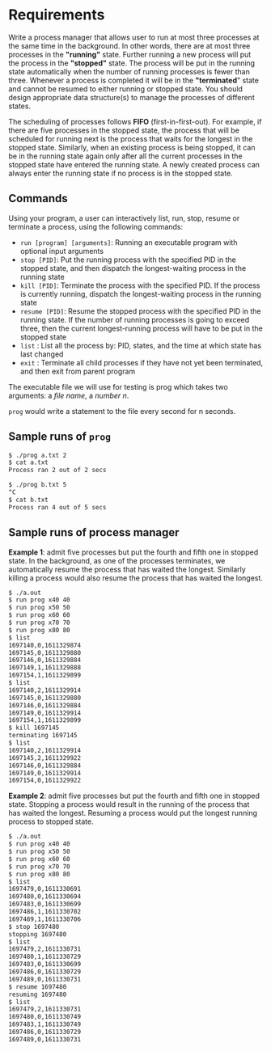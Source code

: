 # Requirements

Write a process manager that allows user to run at most three processes at the same time in the background. In other words, there are at most three processes in the **"running"** state. Further running a new process will put the process in the **"stopped"** state. The process will be put in the running state automatically when the number of running processes is fewer than three. Whenever a process is completed it will be in the **"terminated**" state and cannot be resumed to either running or stopped state. You should design appropriate data structure(s) to manage the processes of different states.

The scheduling of processes follows **FIFO** (first-in-first-out). For example, if there are five processes in the stopped state, the process that will be scheduled for running next is the process that waits for the longest in the stopped state. Similarly, when an existing process is being stopped, it can be in the running state again only after all the current processes in the stopped state have entered the running state. A newly created process can always enter the running state if no process is in the stopped state.

## Commands

Using your program, a user can interactively list, run, stop, resume or terminate a process, using the following commands:

* `run [program] [arguments]`: Running an executable program with optional input arguments
* `stop [PID]`: Put the running process with the specified PID in the stopped state, and then dispatch the longest-waiting process in the running state
* `kill [PID]`: Terminate the process with the specified PID. If the process is currently running, dispatch the longest-waiting process in the running state
* `resume [PID]`: Resume the stopped process with the specified PID in the running state. If the number of running processes is going to exceed three, then the current longest-running process will have to be put in the stopped state
* `list` : List all the process by: PID, states, and the time at which state has last changed
* `exit` : Terminate all child processes if they have not yet been terminated, and then exit
from parent program

The executable file we will use for testing is prog which takes two arguments: a *file name*, a *number n*.

`prog` would write a statement to the file every second for n seconds.

## Sample runs of `prog`

```bash
$ ./prog a.txt 2
$ cat a.txt
Process ran 2 out of 2 secs
```

```bash
$ ./prog b.txt 5
^C
$ cat b.txt
Process ran 4 out of 5 secs
```

## Sample runs of process manager

**Example 1**: admit five processes but put the fourth and fifth one in stopped state. In the background, as one of the processes terminates, we automatically resume the process that has waited the longest. Similarly killing a process would also resume the process that has waited the longest.

```bash
$ ./a.out
$ run prog x40 40
$ run prog x50 50
$ run prog x60 60
$ run prog x70 70
$ run prog x80 80
$ list
1697140,0,1611329874
1697145,0,1611329880
1697146,0,1611329884
1697149,1,1611329888
1697154,1,1611329899
$ list
1697140,2,1611329914
1697145,0,1611329880
1697146,0,1611329884
1697149,0,1611329914
1697154,1,1611329899
$ kill 1697145
terminating 1697145
$ list
1697140,2,1611329914
1697145,2,1611329922
1697146,0,1611329884
1697149,0,1611329914
1697154,0,1611329922
```

**Example 2**: admit five processes but put the fourth and fifth one in stopped state. Stopping a process would result in the running of the process that has waited the longest. Resuming a process would put the longest running process to stopped state.

```bash
$ ./a.out
$ run prog x40 40
$ run prog x50 50
$ run prog x60 60
$ run prog x70 70
$ run prog x80 80
$ list
1697479,0,1611330691
1697480,0,1611330694
1697483,0,1611330699
1697486,1,1611330702
1697489,1,1611330706
$ stop 1697480
stopping 1697480
$ list
1697479,2,1611330731
1697480,1,1611330729
1697483,0,1611330699
1697486,0,1611330729
1697489,0,1611330731
$ resume 1697480
resuming 1697480
$ list
1697479,2,1611330731
1697480,0,1611330749
1697483,1,1611330749
1697486,0,1611330729
1697489,0,1611330731
```

